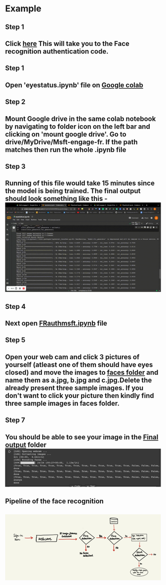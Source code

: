 # Example 


<h2>Step 1<h2/>
Click <a href="https://drive.google.com/drive/folders/1fYOfs87N4b5hA8MiQce1VtAPR1kqPFLi?usp=sharing">here</a>
This will take you to the Face recognition authentication code. 

<h2>Step 1<h2/>
Open 'eyestatus.ipynb' file on <a href="https://colab.research.google.com/?utm_source=scs-index">Google colab</a>

<h2>Step 2<h2/>
Mount Google drive in the same colab notebook by navigating to folder icon on the left bar and clicking on 'mount google drive'. Go to drive/MyDrive/Msft-engage-fr. If the path matches then run the whole .ipynb file

<h2>Step 3<h2/>
Running of this file would take 15 minutes since the model is being trained. The final output should look something like this - 
<img src="systemlog.gif"> 



<h2>Step 4<h2/>
Next open <a href="https://colab.research.google.com/drive/1h6yiFXKxQAJOV6XHiVzml2dWyxyE1D7s?usp=sharing">FRauthmsft.ipynb</a> file 

  
<h2>Step 5<h2/>
 Open your web cam and click 3 pictures of yourself (atleast one of them should have eyes closed) and move the images to <a href="https://drive.google.com/drive/folders/1VoGy95KT-whCkDrkl5qQv6wACRkJiSLd?usp=sharing">faces folder</a> and name them as a.jpg, b.jpg and c.jpg.Delete the already present three sample images. If you don't want to click your picture then kindly find three sample images in faces folder. 
  
 
<h2>Step 7<h2/>
  You should be able to see your image in the <a href="https://drive.google.com/drive/folders/1qgveysS8WqxVB-Gv57q1F0XEvkHWNImp?usp=sharing">Final output</a> folder
  <img src="p1.jpeg"> 

  

  
<h2>Pipeline of the face recognition<h2/>
<img src="IMG_F8500172F341-1.jpeg">
   
